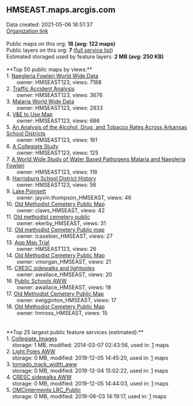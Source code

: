 <h2>HMSEAST.maps.arcgis.com</h2> Data created: 2021-05-06 16:51:37 <br /><a target='new' href='https://HMSEAST.maps.arcgis.com'>Organization link</a><br /><br />Public maps on this org: <b>18 (avg: 122 maps)</b><br />Public layers on this org: <b>7 </b>(<a target='new' href='https://services.arcgis.com/cxvhMe4ONSA83I6P/ArcGIS/rest/services'>full service list</a>)<br />Estimated storaged used by feature layers: <b>2 MB (avg: 250 KB)</b><br /><br />**Top 50 public maps by views:**<br />  1. <a target='new' href='https://www.arcgis.com/home/item.html?id=3e3bf5ca4e2f4b59b524766b5cc31fee'>Naegleria Fowleri World Wide Data</a> <br />  &nbsp;&nbsp;&nbsp;&nbsp; &nbsp;&nbsp;owner: HMSEAST123, views: 7188<br />  2. <a target='new' href='https://www.arcgis.com/home/item.html?id=5234b0a0358c48f7a65305c95c0a8f3d'>Traffic Accident Analysis</a> <br />  &nbsp;&nbsp;&nbsp;&nbsp; &nbsp;&nbsp;owner: HMSEAST123, views: 3676<br />  3. <a target='new' href='https://www.arcgis.com/home/item.html?id=3ff6a5a9caa64570bd87dc1d75a9cd5c'>Malaria World Wide Data</a> <br />  &nbsp;&nbsp;&nbsp;&nbsp; &nbsp;&nbsp;owner: HMSEAST123, views: 2833<br />  4. <a target='new' href='https://www.arcgis.com/home/item.html?id=67f4787eefb54315a27a467fea7212af'>V&E to Use Map</a> <br />  &nbsp;&nbsp;&nbsp;&nbsp; &nbsp;&nbsp;owner: HMSEAST123, views: 686<br />  5. <a target='new' href='https://www.arcgis.com/home/item.html?id=028ccc0fdb8449df868841d29a62aa25'>An Analysis of the Alcohol, Drug, and Tobacco Rates Across Arkansas School Districts</a> <br />  &nbsp;&nbsp;&nbsp;&nbsp; &nbsp;&nbsp;owner: HMSEAST123, views: 161<br />  6. <a target='new' href='https://www.arcgis.com/home/item.html?id=e1778845ec8948558c0a434206d3dd8a'>A Collegiate Study</a> <br />  &nbsp;&nbsp;&nbsp;&nbsp; &nbsp;&nbsp;owner: HMSEAST123, views: 125<br />  7. <a target='new' href='https://www.arcgis.com/home/item.html?id=f54d992902ae4b79baa206f2de184214'>A World Wide Study of Water Based Pathogens Malaria and Naegleria Fowleri</a> <br />  &nbsp;&nbsp;&nbsp;&nbsp; &nbsp;&nbsp;owner: HMSEAST123, views: 116<br />  8. <a target='new' href='https://www.arcgis.com/home/item.html?id=d8db4f00e91e4bafa03ea1145bbbdcdc'>Harrisburg School District History</a> <br />  &nbsp;&nbsp;&nbsp;&nbsp; &nbsp;&nbsp;owner: HMSEAST123, views: 56<br />  9. <a target='new' href='https://www.arcgis.com/home/item.html?id=23cc42a8c5594c3fb4e8cb9412ce57ec'>Lake Poinsett</a> <br />  &nbsp;&nbsp;&nbsp;&nbsp; &nbsp;&nbsp;owner: jayvin.thompson_HMSEAST, views: 46<br />  10. <a target='new' href='https://www.arcgis.com/home/item.html?id=9c5c92ca4b0d43e68074cca70a2316ad'>Old Methodist Cemetery Public Map</a> <br />  &nbsp;&nbsp;&nbsp;&nbsp; &nbsp;&nbsp;owner: claws_HMSEAST, views: 42<br />  11. <a target='new' href='https://www.arcgis.com/home/item.html?id=bd45fa2dbbdb4c789c6e446a80c1dea1'>Old methodist cemetery public</a> <br />  &nbsp;&nbsp;&nbsp;&nbsp; &nbsp;&nbsp;owner: ekerby_HMSEAST, views: 31<br />  12. <a target='new' href='https://www.arcgis.com/home/item.html?id=c07833e5bb2541528be0a6dfd77f6a04'>Old methodist Cemetery Public map</a> <br />  &nbsp;&nbsp;&nbsp;&nbsp; &nbsp;&nbsp;owner: lcasebier_HMSEAST, views: 27<br />  13. <a target='new' href='https://www.arcgis.com/home/item.html?id=8eecd058ff7642afac656f2244ba6ce5'>App Map Trial</a> <br />  &nbsp;&nbsp;&nbsp;&nbsp; &nbsp;&nbsp;owner: HMSEAST123, views: 26<br />  14. <a target='new' href='https://www.arcgis.com/home/item.html?id=28222d4ddaa24c638d56ef960a5edff7'>Old Methodist Cemetery Public Map</a> <br />  &nbsp;&nbsp;&nbsp;&nbsp; &nbsp;&nbsp;owner: vmorgan_HMSEAST, views: 21<br />  15. <a target='new' href='https://www.arcgis.com/home/item.html?id=91b2328c928d42f1a10b18a2904ac256'>CRESC sidewalks and lightpoles</a> <br />  &nbsp;&nbsp;&nbsp;&nbsp; &nbsp;&nbsp;owner: awallace_HMSEAST, views: 20<br />  16. <a target='new' href='https://www.arcgis.com/home/item.html?id=bf158c147ae44ba6aedc89114a6c6734'>Public Schools AWW</a> <br />  &nbsp;&nbsp;&nbsp;&nbsp; &nbsp;&nbsp;owner: awallace_HMSEAST, views: 18<br />  17. <a target='new' href='https://www.arcgis.com/home/item.html?id=7af428e436954da0ab2f3b5bf737a569'>Old Methodist Cemetery Public Map</a> <br />  &nbsp;&nbsp;&nbsp;&nbsp; &nbsp;&nbsp;owner: ewigginton_HMSEAST, views: 17<br />  18. <a target='new' href='https://www.arcgis.com/home/item.html?id=e0319aade7384458b5dc94cb4109dba6'>Old Methodist Cemetery Public Map</a> <br />  &nbsp;&nbsp;&nbsp;&nbsp; &nbsp;&nbsp;owner: hmross_HMSEAST, views: 15<br /><br /><br />**Top 25 largest public feature services (estimated):**<br /> 1. <a target='new' href='https://www.arcgis.com/home/item.html?id=9094b0fe0d5348468539f7ca04fcb809'>Collegiate_Images</a><br /> &nbsp;&nbsp;&nbsp;&nbsp;storage: 1 MB, modified: 2014-03-07 02:43:56,  used in: <a target='new' href='https://ed-ind-tb.s3-us-west-1.amazonaws.com/ADI/9094b0fe0d5348468539f7ca04fcb809.html'> 1</a> maps<br /> 2. <a target='new' href='https://www.arcgis.com/home/item.html?id=5a078caffa234e5e8e35ba5b0a5156fa'>Light Poles AWW</a><br /> &nbsp;&nbsp;&nbsp;&nbsp;storage: 0 MB, modified: 2019-12-05 14:45:20,  used in: <a target='new' href='https://ed-ind-tb.s3-us-west-1.amazonaws.com/ADI/5a078caffa234e5e8e35ba5b0a5156fa.html'> 1</a> maps<br /> 3. <a target='new' href='https://www.arcgis.com/home/item.html?id=57bced2398154693ac7cc3b09de8eb66'>tornado_track_width_aww</a><br /> &nbsp;&nbsp;&nbsp;&nbsp;storage: 0 MB, modified: 2019-12-04 15:02:22,  used in: <a target='new' href='https://ed-ind-tb.s3-us-west-1.amazonaws.com/ADI/57bced2398154693ac7cc3b09de8eb66.html'> 1</a> maps<br /> 4. <a target='new' href='https://www.arcgis.com/home/item.html?id=f4770283ec8341e1a525a399e32cc239'>CRESC sidewalks AWW</a><br /> &nbsp;&nbsp;&nbsp;&nbsp;storage: 0 MB, modified: 2019-12-05 14:44:03,  used in: <a target='new' href='https://ed-ind-tb.s3-us-west-1.amazonaws.com/ADI/f4770283ec8341e1a525a399e32cc239.html'> 1</a> maps<br /> 5. <a target='new' href='https://www.arcgis.com/home/item.html?id=f1651c46701740618482e25df9a604ca'>OMCinterments LRC_Public</a><br /> &nbsp;&nbsp;&nbsp;&nbsp;storage: 0 MB, modified: 2019-06-03 14:19:17,  used in: <a target='new' href='https://ed-ind-tb.s3-us-west-1.amazonaws.com/ADI/f1651c46701740618482e25df9a604ca.html'> 1</a> maps<br />